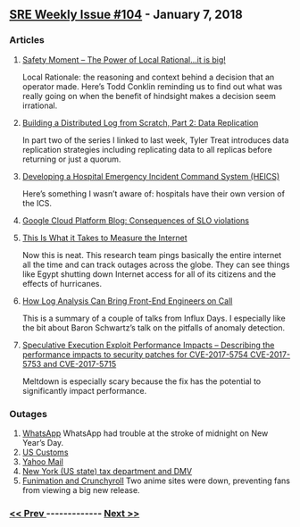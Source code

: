 ## [SRE Weekly Issue #104](https://sreweekly.com/sre-weekly-issue-104/) - January 7, 2018
### Articles

1. [Safety Moment – The Power of Local Rational…it is big!](http://preaccidentpodcast.podbean.com/e/safety-moment-the-power-of-local-rationalit-is-big/)

    Local Rationale: the reasoning and context behind a decision that an operator made. Here’s Todd Conklin reminding us to find out what was really going on when the benefit of hindsight makes a decision seem irrational.
1. [Building a Distributed Log from Scratch, Part 2: Data Replication](https://bravenewgeek.com/building-a-distributed-log-from-scratch-part-2-data-replication/)

    In part two of the series I linked to last week, Tyler Treat introduces data replication strategies including replicating data to all replicas before returning or just a quorum.
1. [Developing a Hospital Emergency Incident Command System (HEICS)](https://www.everbridge.com/developing-hospital-emergency-incident-command-system-heics/)

    Here’s something I wasn’t aware of: hospitals have their own version of the ICS.
1. [Google Cloud Platform Blog: Consequences of SLO violations](http://feedproxy.google.com/~r/ClPlBl/~3/PDN4c3Fd0mI/consequences-of-SLO-violations-CRE-life-lessons.html)

    
1. [This Is What it Takes to Measure the Internet](https://www.pcmag.com/news/357855/this-is-what-it-takes-to-measure-the-internet)

    Now this is neat. This research team pings basically the entire internet all the time and can track outages across the globe. They can see things like Egypt shutting down Internet access for all of its citizens and the effects of hurricanes.
1. [How Log Analysis Can Bring Front-End Engineers on Call](https://thenewstack.io/log-analysis-can-bring-frontend-engineers-call/)

    This is a summary of a couple of talks from Influx Days. I especially like the bit about Baron Schwartz’s talk on the pitfalls of anomaly detection.
1. [Speculative Execution Exploit Performance Impacts – Describing the performance impacts to security patches for CVE-2017-5754 CVE-2017-5753 and CVE-2017-5715](https://access.redhat.com/articles/3307751)

    Meltdown is especially scary because the fix has the potential to significantly impact performance.
### Outages

1. [WhatsApp](http://indiatoday.intoday.in/technology/story/at-midnight-indians-crashed-whatsapp-for-1-hour-with-happy-new-year-messages/1/1121271.html)
    WhatsApp had trouble at the stroke of midnight on New Year’s Day.
1. [US Customs](http://www.cnn.com/2018/01/02/politics/customs-and-border-protection-outage-airport/index.html?utm_source=CNN+Five+Things&utm_campaign=ab35701aca-EMAIL_CAMPAIGN_2018_01_02&utm_medium=email&utm_term=0_6da287d761-ab35701aca-83152125)
1. [Yahoo Mail](https://www.express.co.uk/life-style/science-technology/900482/Yahoo-Mail-down-web-mail-service-not-working-UK)
1. [New York (US state) tax department and DMV](http://statescoop.com/brief-network-outage-shuts-down-services-at-new-yorks-tax-department-and-dmv)
1. [Funimation and Crunchyroll](http://comicbook.com/anime/2018/01/07/crunchyroll-funimation-down-dragon-ball-super-cardcaptor-sakura-/)
    Two anime sites were down, preventing fans from viewing a big new release.

### [ << Prev ](sreweekly-103.md) ------------- [ Next >> ](sreweekly-105.md)